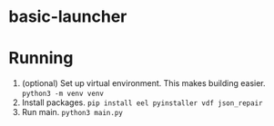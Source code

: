 # basic-launcher

# Running

1. (optional) Set up virtual environment. This makes building easier. `python3 -m venv venv`
2. Install packages. `pip install eel pyinstaller vdf json_repair`
3. Run main. `python3 main.py`
